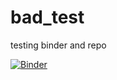 # bad_test
testing binder and repo

[![Binder](https://mybinder.org/badge_logo.svg)](https://mybinder.org/v2/gh/dpaq-lab/bwd/HEAD)
